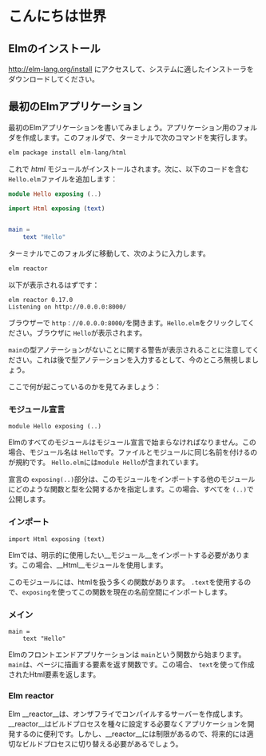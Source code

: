 # こんにちは世界

## Elmのインストール

http://elm-lang.org/install にアクセスして、システムに適したインストーラをダウンロードしてください。

## 最初のElmアプリケーション

最初のElmアプリケーションを書いてみましょう。アプリケーション用のフォルダを作成します。このフォルダで、ターミナルで次のコマンドを実行します。

```bash
elm package install elm-lang/html
```

これで _html_ モジュールがインストールされます。次に、以下のコードを含む `Hello.elm`ファイルを追加します：

```elm
module Hello exposing (..)

import Html exposing (text)


main =
    text "Hello"
```

ターミナルでこのフォルダに移動して、次のように入力します。

```bash
elm reactor
```

以下が表示されるはずです：

```
elm reactor 0.17.0
Listening on http://0.0.0.0:8000/
```

ブラウザーで `http：//0.0.0.0:8000/`を開きます。`Hello.elm`をクリックしてください。ブラウザに `Hello`が表示されます。

`main`の型アノテーションがないことに関する警告が表示されることに注意してください。これは後で型アノテーションを入力するとして、今のところ無視しましょう。

ここで何が起こっているのかを見てみましょう：

### モジュール宣言

```
module Hello exposing (..)
```

Elmのすべてのモジュールはモジュール宣言で始まらなければなりません。この場合、モジュール名は `Hello`です。ファイルとモジュールに同じ名前を付けるのが規約です。 `Hello.elm`には`module Hello`が含まれています。

宣言の `exposing(..)`部分は、このモジュールをインポートする他のモジュールにどのような関数と型を公開するかを指定します。この場合、すべてを `(..)`で公開します。

### インポート

```
import Html exposing (text)
```

Elmでは、明示的に使用したい__モジュール__をインポートする必要があります。この場合、__Html__モジュールを使用します。

このモジュールには、htmlを扱う多くの関数があります。 `.text`を使用するので、`exposing`を使ってこの関数を現在の名前空間にインポートします。

### メイン

```
main =
    text "Hello"
```

Elmのフロントエンドアプリケーションは `main`という関数から始まります。 `main`は、ページに描画する要素を返す関数です。この場合、 `text`を使って作成されたHtml要素を返します。

### Elm reactor

Elm __reactor__は、オンザフライでコンパイルするサーバーを作成します。 __reactor__はビルドプロセスを種々に設定する必要なくアプリケーションを開発するのに便利です。しかし、__reactor__には制限があるので、将来的には適切なビルドプロセスに切り替える必要があるでしょう。

